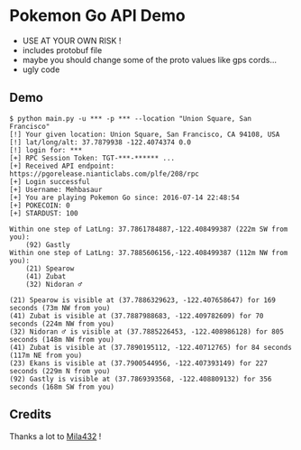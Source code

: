 # Pokemon Go API Demo

 * USE AT YOUR OWN RISK !
 * includes protobuf file
 * maybe you should change some of the proto values like gps cords...
 * ugly code

## Demo

    $ python main.py -u *** -p *** --location "Union Square, San Francisco"
    [!] Your given location: Union Square, San Francisco, CA 94108, USA
    [!] lat/long/alt: 37.7879938 -122.4074374 0.0
    [!] login for: ***
    [+] RPC Session Token: TGT-***-****** ...
    [+] Received API endpoint: https://pgorelease.nianticlabs.com/plfe/208/rpc
    [+] Login successful
    [+] Username: Mehbasaur
    [+] You are playing Pokemon Go since: 2016-07-14 22:48:54
    [+] POKECOIN: 0
    [+] STARDUST: 100

    Within one step of LatLng: 37.7861784887,-122.408499387 (222m SW from you):
        (92) Gastly
    Within one step of LatLng: 37.7885606156,-122.408499387 (112m NW from you):
        (21) Spearow
        (41) Zubat
        (32) Nidoran ♂

    (21) Spearow is visible at (37.7886329623, -122.407658647) for 169 seconds (73m NW from you)
    (41) Zubat is visible at (37.7887988683, -122.409782609) for 70 seconds (224m NW from you)
    (32) Nidoran ♂ is visible at (37.7885226453, -122.408986128) for 805 seconds (148m NW from you)
    (41) Zubat is visible at (37.7890195112, -122.40712765) for 84 seconds (117m NE from you)
    (23) Ekans is visible at (37.7900544956, -122.407393149) for 227 seconds (229m N from you)
    (92) Gastly is visible at (37.7869393568, -122.408809132) for 356 seconds (168m SW from you)

## Credits
Thanks a lot to [Mila432](https://github.com/Mila432/Pokemon_Go_API) !
